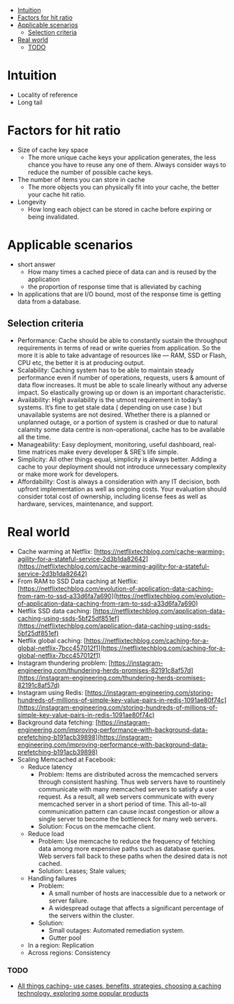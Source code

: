 - [Intuition](#intuition)
- [Factors for hit ratio](#factors-for-hit-ratio)
- [Applicable scenarios](#applicable-scenarios)
  - [Selection criteria](#selection-criteria)
- [Real world](#real-world)
    - [TODO](#todo)

# Intuition

* Locality of reference
* Long tail

# Factors for hit ratio

* Size of cache key space
  * The more unique cache keys your application generates, the less chance you have to reuse any one of them. Always consider ways to reduce the number of possible cache keys. 
* The number of items you can store in cache
  * The more objects you can physically fit into your cache, the better your cache hit ratio.
* Longevity
  * How long each object can be stored in cache before expiring or being invalidated. 

# Applicable scenarios

* short answer
  * How many times a cached piece of data can and is reused by the application
  * the proportion of response time that is alleviated by caching
* In applications that are I/O bound, most of the response time is getting data from a database.

## Selection criteria
* Performance: Cache should be able to constantly sustain the throughput requirements in terms of read or write queries from application. So the more it is able to take advantage of resources like — RAM, SSD or Flash, CPU etc, the better it is at producing output.
* Scalability: Caching system has to be able to maintain steady performance even if number of operations, requests, users & amount of data flow increases. It must be able to scale linearly without any adverse impact. So elastically growing up or down is an important characteristic.
* Availability: High availability is the utmost requirement in today’s systems. It’s fine to get stale data ( depending on use case ) but unavailable systems are not desired. Whether there is a planned or unplanned outage, or a portion of system is crashed or due to natural calamity some data centre is non-operational, cache has to be available all the time.
* Manageability: Easy deployment, monitoring, useful dashboard, real-time matrices make every developer & SRE’s life simple.
* Simplicity: All other things equal, simplicity is always better. Adding a cache to your deployment should not introduce unnecessary complexity or make more work for developers.
* Affordability: Cost is always a consideration with any IT decision, both upfront implementation as well as ongoing costs. Your evaluation should consider total cost of ownership, including license fees as well as hardware, services, maintenance, and support.

# Real world
* Cache warming at Netflix: [https://netflixtechblog.com/cache-warming-agility-for-a-stateful-service-2d3b1da82642](https://netflixtechblog.com/cache-warming-agility-for-a-stateful-service-2d3b1da82642)
* From RAM to SSD Data caching at Netflix: [https://netflixtechblog.com/evolution-of-application-data-caching-from-ram-to-ssd-a33d6fa7a690](https://netflixtechblog.com/evolution-of-application-data-caching-from-ram-to-ssd-a33d6fa7a690)
* Netflix SSD data caching: [https://netflixtechblog.com/application-data-caching-using-ssds-5bf25df851ef](https://netflixtechblog.com/application-data-caching-using-ssds-5bf25df851ef)
* Netflix global caching: [https://netflixtechblog.com/caching-for-a-global-netflix-7bcc457012f1](https://netflixtechblog.com/caching-for-a-global-netflix-7bcc457012f1)
* Instagram thundering problem: [https://instagram-engineering.com/thundering-herds-promises-82191c8af57d](https://instagram-engineering.com/thundering-herds-promises-82191c8af57d)
* Instagram using Redis: [https://instagram-engineering.com/storing-hundreds-of-millions-of-simple-key-value-pairs-in-redis-1091ae80f74c](https://instagram-engineering.com/storing-hundreds-of-millions-of-simple-key-value-pairs-in-redis-1091ae80f74c)
* Background data fetching: [https://instagram-engineering.com/improving-performance-with-background-data-prefetching-b191acb39898](https://instagram-engineering.com/improving-performance-with-background-data-prefetching-b191acb39898)
* Scaling Memcached at Facebook:
  * Reduce latency
    * Problem: Items are distributed across the memcached servers through consistent hashing. Thus web servers have to rountinely communicate with many memcached servers to satisfy a user request. As a result, all web servers communicate with every memcached server in a short period of time. This all-to-all communication pattern can cause incast congestion or allow a single server to become the bottleneck for many web servers. 
    * Solution: Focus on the memcache client. 
  * Reduce load
    * Problem: Use memcache to reduce the frequency of fetching data among more expensive paths such as database queries. Web servers fall back to these paths when the desired data is not cached. 
    * Solution: Leases; Stale values;
  * Handling failures
    * Problem: 
      * A small number of hosts are inaccessible due to a network or server failure.
      * A widespread outage that affects a significant percentage of the servers within the cluster.
    * Solution: 
      * Small outages: Automated remediation system.
      * Gutter pool
  * In a region: Replication
  * Across regions: Consistency

### TODO

* [All things caching- use cases, benefits, strategies, choosing a caching technology, exploring some popular products](https://medium.datadriveninvestor.com/all-things-caching-use-cases-benefits-strategies-choosing-a-caching-technology-exploring-fa6c1f2e93aa)

